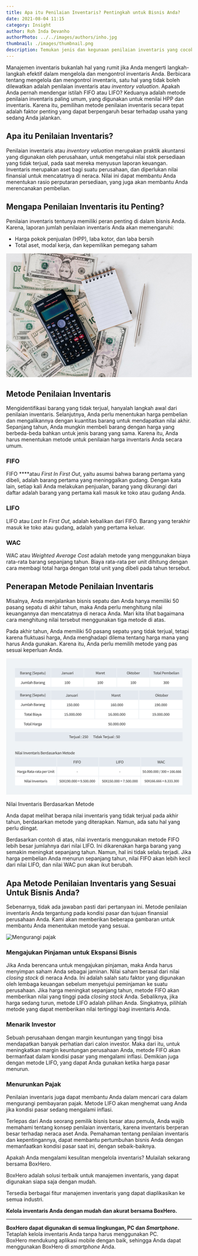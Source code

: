 ```yaml
---
title: Apa itu Penilaian Inventaris? Pentingkah untuk Bisnis Anda?
date: 2021-08-04 11:15
category: Insight
author: Roh Inda Devanho
authorPhoto: ../../images/authors/inho.jpg
thumbnail: ./images/thumbnail.png
description: Temukan jenis dan kegunaan penilaian inventaris yang cocok untuk bisnis Anda.
---
```


Manajemen inventaris bukanlah hal yang rumit jika Anda mengerti langkah-langkah efektif dalam mengelola dan mengontrol inventaris Anda. Berbicara tentang mengelola dan mengontrol inventaris, satu hal yang tidak boleh dilewatkan adalah penilaian inventaris atau *inventory valuation*. Apakah Anda pernah mendengar istilah FIFO atau LIFO? Keduanya adalah metode penilaian inventaris paling umum, yang digunakan untuk menilai HPP dan inventaris. Karena itu, pemilihan metode penilaian inventaris secara tepat adalah faktor penting yang dapat berpengaruh besar terhadap usaha yang sedang Anda jalankan.

## Apa itu Penilaian Inventaris?

Penilaian inventaris atau *inventory valuation* merupakan praktik akuntansi yang digunakan oleh perusahaan, untuk mengetahui nilai stok persediaan yang tidak terjual, pada saat mereka menyusun laporan keuangan. Inventaris merupakan aset bagi suatu perusahaan, dan diperlukan nilai finansial untuk mencatatnya di neraca. Nilai ini dapat membantu Anda menentukan <internal-link to="/blog/posts/Bagaimana-Cara-Menghitung-Meningkatkan-Rasio-Perputaran-Persediaan">rasio perputaran persediaan</internal-link>, yang juga akan membantu Anda merencanakan pembelian.

## Mengapa Penilaian Inventaris itu Penting?

Penilaian inventaris tentunya memiliki peran penting di dalam bisnis Anda. Karena, laporan jumlah penilaian inventaris Anda akan memengaruhi:

- Harga pokok penjualan (HPP), laba kotor, dan laba bersih
- Total aset, modal kerja, dan kepemilikan pemegang saham

![Fungsi penilaian inventaris](./images/1.png)

## Metode Penilaian Inventaris

Mengidentifikasi barang yang tidak terjual, hanyalah langkah awal dari penilaian inventaris. Selanjutnya, Anda perlu menentukan harga pembelian dan mengalikannya dengan kuantitas barang untuk mendapatkan nilai akhir. Sepanjang tahun, Anda mungkin membeli barang dengan harga yang berbeda-beda bahkan untuk jenis barang yang sama. Karena itu, Anda harus menentukan metode untuk penilaian harga inventaris Anda secara umum.

### FIFO

FIFO ****atau *First In First Out*, yaitu asumsi bahwa barang pertama yang dibeli, adalah barang pertama yang meninggalkan gudang. Dengan kata lain, setiap kali Anda melakukan penjualan, barang yang dikurangi dari daftar adalah barang yang pertama kali masuk ke toko atau gudang Anda.

### LIFO

LIFO atau *Last In First Out*, adalah kebalikan dari FIFO. Barang yang terakhir masuk ke toko atau gudang, adalah yang pertama keluar.

### WAC

WAC atau *Weighted Average Cost* adalah metode yang menggunakan biaya rata-rata barang sepanjang tahun. Biaya rata-rata per unit dihitung dengan cara membagi total harga dengan total unit yang dibeli pada tahun tersebut.

## Penerapan Metode Penilaian Inventaris

Misalnya, Anda menjalankan bisnis sepatu dan Anda hanya memiliki 50 pasang sepatu di akhir tahun, maka Anda perlu menghitung nilai keuangannya dan mencatatnya di neraca Anda. Mari kita lihat bagaimana cara menghitung nilai tersebut menggunakan tiga metode di atas.

Pada akhir tahun, Anda memiliki 50 pasang sepatu yang tidak terjual, tetapi karena fluktuasi harga, Anda menghadapi dilema tentang harga mana yang harus Anda gunakan. Karena itu, Anda perlu memilih metode yang pas sesuai keperluan Anda.

![Penghitungan metode penilaian inventaris](./images/2.png)

<invisible>
Nilai Inventaris Berdasarkan Metode
</invisible>

Anda dapat melihat berapa nilai inventaris yang tidak terjual pada akhir tahun, berdasarkan metode yang diterapkan. Namun, ada satu hal yang perlu diingat.

Berdasarkan contoh di atas, nilai inventaris menggunakan metode FIFO lebih besar jumlahnya dari nilai LIFO. Ini dikarenakan harga barang yang semakin meningkat sepanjang tahun. Namun, hal ini tidak selalu terjadi. Jika harga pembelian Anda menurun sepanjang tahun, nilai FIFO akan lebih kecil dari nilai LIFO, dan nilai WAC pun akan ikut berubah.

## Apa Metode Penilaian Inventaris yang Sesuai Untuk Bisnis Anda?

Sebenarnya, tidak ada jawaban pasti dari pertanyaan ini. Metode penilaian inventaris Anda tergantung pada kondisi pasar dan tujuan finansial perusahaan Anda. Kami akan memberikan beberapa gambaran untuk membantu Anda menentukan metode yang sesuai.

![Mengurangi pajak](./images/3.png)

### **Mengajukan Pinjaman untuk Ekspansi Bisnis**

Jika Anda berencana untuk mengajukan pinjaman, maka Anda harus menyimpan saham Anda sebagai jaminan. Nilai saham berasal dari nilai *closing stock* di neraca Anda. Ini adalah salah satu faktor yang digunakan oleh lembaga keuangan sebelum menyetujui peminjaman ke suatu perusahaan. Jika harga meningkat sepanjang tahun, metode FIFO akan memberikan nilai yang tinggi pada *closing stock* Anda. Sebaliknya, jika harga sedang turun, metode LIFO adalah pilihan Anda. Singkatnya, pilihlah metode yang dapat memberikan nilai tertinggi bagi inventaris Anda.

### **Menarik Investor**

Sebuah perusahaan dengan margin keuntungan yang tinggi bisa mendapatkan banyak perhatian dari calon investor. Maka dari itu, untuk meningkatkan margin keuntungan perusahaan Anda, metode FIFO akan bermanfaat dalam kondisi pasar yang mengalami inflasi. Demikian juga dengan metode LIFO, yang dapat Anda gunakan ketika harga pasar menurun.

### Menurunkan P**ajak**

Penilaian inventaris juga dapat membantu Anda dalam mencari cara dalam mengurangi pembayaran pajak. Metode LIFO akan menghemat uang Anda jika kondisi pasar sedang mengalami inflasi.

Terlepas dari Anda seorang pemilik bisnis besar atau pemula, Anda wajib memahami tentang konsep penilaian inventaris, karena inventaris berperan besar terhadap neraca aset Anda. Pemahaman tentang penilaian inventaris dan kepentingannya, dapat membantu pertumbuhan bisnis Anda dengan memanfaatkan kondisi pasar saat ini, dengan sebaik-baiknya.

Apakah Anda mengalami kesulitan mengelola inventaris? Mulailah sekarang bersama BoxHero.

BoxHero adalah solusi terbaik untuk manajemen inventaris, yang dapat digunakan siapa saja dengan mudah.

Tersedia berbagai fitur manajemen inventaris yang dapat diaplikasikan ke semua industri.

**Kelola inventaris Anda dengan mudah dan akurat bersama BoxHero.**

---

<tip-box>

**BoxHero dapat digunakan di semua lingkungan, PC dan *Smartphone*.**<br/>
Tetaplah kelola inventaris Anda tanpa harus menggunakan PC.<br/>
BoxHero mendukung aplikasi mobile dengan baik, sehingga Anda dapat menggunakan BoxHero di *smartphone* Anda.

</tip-box>
